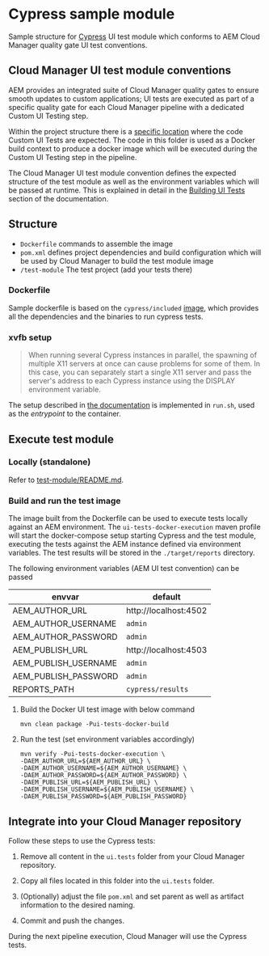 # Cypress sample module

Sample structure  for [Cypress](https://www.cypress.io) UI test module which conforms to
AEM Cloud Manager quality gate UI test conventions.

## Cloud Manager UI test module conventions

AEM provides an integrated suite of Cloud Manager quality gates to ensure smooth updates to custom applications;
UI tests are executed as part of a specific quality gate for each Cloud Manager pipeline with a dedicated Custom UI Testing step.

Within the project structure there is a [specific location](https://github.com/adobe/aem-project-archetype/tree/develop/src/main/archetype/ui.tests)
where the code Custom UI Tests are expected. The code in this folder is used as a Docker build context to produce a docker image
which will be executed during the Custom UI Testing step in the pipeline.

The Cloud Manager UI test module convention defines the expected structure of the test module as well as the environment
variables which will be passed at runtime. This is explained in detail in the [Building UI Tests](https://experienceleague.adobe.com/docs/experience-manager-cloud-service/content/implementing/using-cloud-manager/test-results/functional-testing/ui-testing.html?lang=en#building-ui-tests)
section of the documentation.

## Structure

- `Dockerfile` commands to assemble the image
- `pom.xml` defines project dependencies and build configuration which will be used by Cloud Manager to build the test module image
- `/test-module` The test project (add your tests there)

### Dockerfile

Sample dockerfile is based on the `cypress/included` [image](https://hub.docker.com/r/cypress/included), which provides all the dependencies and the binaries
to run cypress tests.

### xvfb setup

>When running several Cypress instances in parallel, the spawning of multiple X11 servers at once can cause problems for some of them. In this case, you can separately start a single X11 server and pass the server's address to each Cypress instance using the DISPLAY environment variable.

The setup described in [the documentation](https://docs.cypress.io/guides/continuous-integration/introduction#In-Docker)
is implemented in `run.sh`,  used as the _entrypoint_ to the container.

## Execute test module

### Locally (standalone)

Refer to [test-module/README.md](test-module/README.md).

### Build and run the test image

The image built from the Dockerfile can be used to execute tests locally against an AEM environment. The `ui-tests-docker-execution`
maven profile will start the docker-compose setup starting Cypress and the test module, executing the tests against
the AEM instance defined via environment variables. The test results will be stored in the `./target/reports` directory.

The following environment variables (AEM UI test convention) can be passed

| envvar | default |
| --- | --- |
| AEM_AUTHOR_URL | http://localhost:4502 |
| AEM_AUTHOR_USERNAME | `admin` |
| AEM_AUTHOR_PASSWORD | `admin` |
| AEM_PUBLISH_URL | http://localhost:4503 |
| AEM_PUBLISH_USERNAME | `admin` |
| AEM_PUBLISH_PASSWORD | `admin` |
| REPORTS_PATH | `cypress/results` |

1. Build the Docker UI test image with below command
   ```
   mvn clean package -Pui-tests-docker-build
   ```
2. Run the test (set environment variables accordingly) 
   ```
   mvn verify -Pui-tests-docker-execution \
   -DAEM_AUTHOR_URL=${AEM_AUTHOR_URL} \
   -DAEM_AUTHOR_USERNAME=${AEM_AUTHOR_USERNAME} \
   -DAEM_AUTHOR_PASSWORD=${AEM_AUTHOR_PASSWORD} \
   -DAEM_PUBLISH_URL=${AEM_PUBLISH_URL} \
   -DAEM_PUBLISH_USERNAME=${AEM_PUBLISH_USERNAME} \
   -DAEM_PUBLISH_PASSWORD=${AEM_PUBLISH_PASSWORD}   
   ```

## Integrate into your Cloud Manager repository

Follow these steps to use the Cypress tests:

1. Remove all content in the `ui.tests` folder from your Cloud Manager repository.

1. Copy all files located in this folder into the `ui.tests` folder.

1. (Optionally) adjust the file `pom.xml` and set parent as well as artifact information to the desired naming.

1. Commit and push the changes.

During the next pipeline execution, Cloud Manager will use the Cypress tests.
